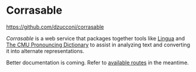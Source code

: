 # Corrasable

https://github.com/dzucconi/corrasable

*Corrasable* is a web service that packages together tools like [Lingua](http://www.pressure.to/ruby/) and [The CMU Pronouncing Dictionary](http://www.speech.cs.cmu.edu/cgi-bin/cmudict) to assist in analyzing text and converting it into alternate representations.

Better documentation is coming. Refer to [available routes](https://github.com/dzucconi/corrasable/blob/master/config/routes.rb) in the meantime.